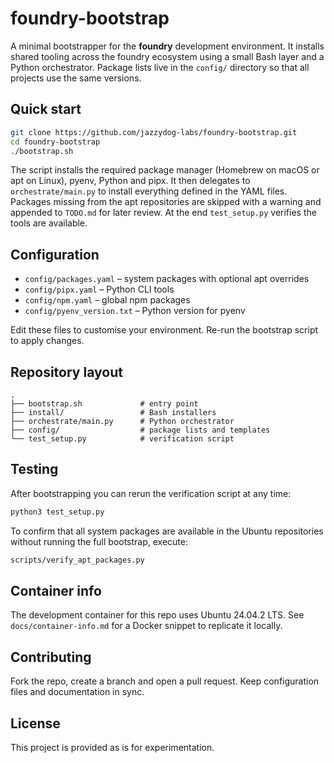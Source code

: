 # foundry-bootstrap

A minimal bootstrapper for the **foundry** development environment. It installs shared tooling across the foundry ecosystem using a small Bash layer and a Python orchestrator. Package lists live in the `config/` directory so that all projects use the same versions.

## Quick start

```bash
git clone https://github.com/jazzydog-labs/foundry-bootstrap.git
cd foundry-bootstrap
./bootstrap.sh
```

The script installs the required package manager (Homebrew on macOS or apt on Linux), pyenv, Python and pipx. It then delegates to `orchestrate/main.py` to install everything defined in the YAML files. Packages missing from the apt repositories are skipped with a warning and appended to `TODO.md` for later review. At the end `test_setup.py` verifies the tools are available.

## Configuration

- `config/packages.yaml` – system packages with optional apt overrides
- `config/pipx.yaml` – Python CLI tools
- `config/npm.yaml`  – global npm packages
- `config/pyenv_version.txt` – Python version for pyenv

Edit these files to customise your environment. Re-run the bootstrap script to apply changes.

## Repository layout

```
.
├── bootstrap.sh             # entry point
├── install/                 # Bash installers
├── orchestrate/main.py      # Python orchestrator
├── config/                  # package lists and templates
└── test_setup.py            # verification script
```

## Testing

After bootstrapping you can rerun the verification script at any time:

```bash
python3 test_setup.py
```

To confirm that all system packages are available in the Ubuntu repositories
without running the full bootstrap, execute:

```bash
scripts/verify_apt_packages.py
```

## Container info

The development container for this repo uses Ubuntu 24.04.2 LTS.
See `docs/container-info.md` for a Docker snippet to replicate it locally.

## Contributing

Fork the repo, create a branch and open a pull request. Keep configuration files and documentation in sync.

## License

This project is provided as is for experimentation.
